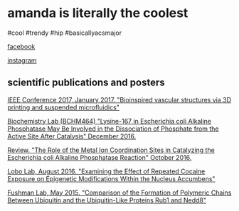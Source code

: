 
<html>
<body>
<h1>amanda is literally the coolest</h1>
<p>#cool #trendy #hip #basicallyacsmajor</p>
<p><a href="https://www.facebook.com/amanda.b.chow">facebook</a></p>
<p><a href="https://www.instagram.com/chowmander__/">instagram</a></p>
<h2>scientific publications and posters</h2>
<p><a href="http://ieeexplore.ieee.org/document/7863433/?reload=true">IEEE Conference 2017, January 2017. "Bioinspired vascular structures via 3D printing and suspended microfluidics"</a></p>
<p><a href="http://nbviewer.jupyter.org/github/chowmanderr/amanda/blob/gh-pages/lys167alkphos.pdf">Biochemistry Lab (BCHM464) "Lysine-167 in Escherichia coli Alkaline Phosphatase May Be Involved in the Dissociation of Phosphate from the Active Site After Catalysis" December 2016.</a></p>
<p><a href="http://nbviewer.jupyter.org/github/chowmanderr/amanda/blob/gh-pages/metalionalkphos.pdf">Review. "The Role of the Metal Ion Coordination Sites in Catalyzing the Escherichia coli Alkaline Phosphatase Reaction" October 2016.</a></p>
<p><a href="http://nbviewer.jupyter.org/github/chowmanderr/amanda/blob/gh-pages/Lobolab.pdf">Lobo Lab, August 2016. "Examining the Effect of Repeated Cocaine Exposure on Epigenetic Modifications Within the Nucleus Accumbens"</a></p>
<p><a href="http://nbviewer.jupyter.org/github/chowmanderr/amanda/blob/gh-pages/FushmanLab.pdf">Fushman Lab, May 2015. "Comparison of the Formation of Polymeric Chains Between Ubiquitin and the Ubiquitin-Like Proteins Rub1 and Nedd8"</a></p>
</body>
</html>
